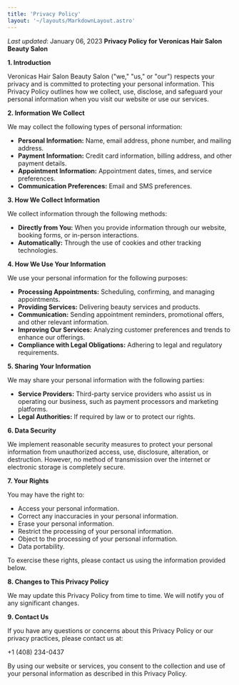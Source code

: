 ```yaml
---
title: 'Privacy Policy'
layout: '~/layouts/MarkdownLayout.astro'
---
```


_Last updated_: January 06, 2023
**Privacy Policy for Veronicas Hair Salon Beauty Salon**

**1. Introduction**

Veronicas Hair Salon Beauty Salon ("we," "us," or "our") respects your privacy and is committed to protecting your personal information. This Privacy Policy outlines how we collect, use, disclose, and safeguard your personal information when you visit our website or use our services. 

**2. Information We Collect**

We may collect the following types of personal information:

* **Personal Information:** Name, email address, phone number, and mailing address.
* **Payment Information:** Credit card information, billing address, and other payment details.
* **Appointment Information:** Appointment dates, times, and service preferences.
* **Communication Preferences:** Email and SMS preferences.

**3. How We Collect Information**

We collect information through the following methods:

* **Directly from You:** When you provide information through our website, booking forms, or in-person interactions.
* **Automatically:** Through the use of cookies and other tracking technologies.

**4. How We Use Your Information**

We use your personal information for the following purposes:

* **Processing Appointments:** Scheduling, confirming, and managing appointments.
* **Providing Services:** Delivering beauty services and products.
* **Communication:** Sending appointment reminders, promotional offers, and other relevant information.
* **Improving Our Services:** Analyzing customer preferences and trends to enhance our offerings.
* **Compliance with Legal Obligations:** Adhering to legal and regulatory requirements.

**5. Sharing Your Information**

We may share your personal information with the following parties:

* **Service Providers:** Third-party service providers who assist us in operating our business, such as payment processors and marketing platforms.
* **Legal Authorities:** If required by law or to protect our rights.

**6. Data Security**

We implement reasonable security measures to protect your personal information from unauthorized access, use, disclosure, alteration, or destruction. However, no method of transmission over the internet or electronic storage is completely secure.

**7. Your Rights**

You may have the right to:

* Access your personal information.
* Correct any inaccuracies in your personal information.
* Erase your personal information.
* Restrict the processing of your personal information.
* Object to the processing of your personal information.
* Data portability.

To exercise these rights, please contact us using the information provided below.

**8. Changes to This Privacy Policy**

We may update this Privacy Policy from time to time. We will notify you of any significant changes.

**9. Contact Us**

If you have any questions or concerns about this Privacy Policy or our privacy practices, please contact us at:

+1 (408) 234-0437

By using our website or services, you consent to the collection and use of your personal information as described in this Privacy Policy.